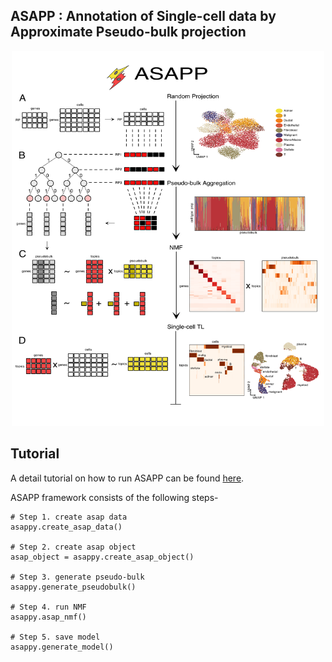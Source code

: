 ## ASAPP : Annotation of Single-cell data by Approximate Pseudo-bulk projection


<div align="center">
    <img src="images/asapp_workflow.png" alt="Logo" width="500" height="600">
</div>


## Tutorial

A detail tutorial on how to run ASAPP can be found [here](https://github.com/causalpathlab/asapp/blob/main/asappy_tutorial.md).

ASAPP framework consists of the following steps-

```
# Step 1. create asap data
asappy.create_asap_data()

# Step 2. create asap object
asap_object = asappy.create_asap_object()

# Step 3. generate pseudo-bulk
asappy.generate_pseudobulk()

# Step 4. run NMF
asappy.asap_nmf()

# Step 5. save model
asappy.generate_model()

```